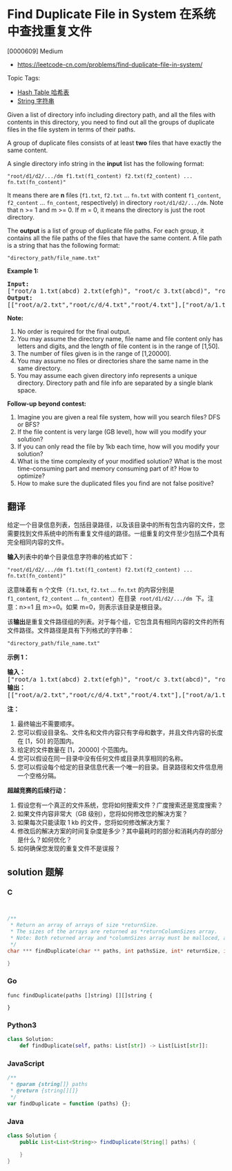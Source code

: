 # Find Duplicate File in System 在系统中查找重复文件

[0000609] Medium

- https://leetcode-cn.com/problems/find-duplicate-file-in-system/

Topic Tags:

- [Hash Table 哈希表](https://leetcode-cn.com/tag/hash-table/)
- [String 字符串](https://leetcode-cn.com/tag/string/)

Given a list of directory info including directory path, and all the files with contents in this directory, you need to find out all the groups of duplicate files in the file system in terms of their paths.

A group of duplicate files consists of at least **two** files that have exactly the same content.

A single directory info string in the **input** list has the following format:

`"root/d1/d2/.../dm f1.txt(f1_content) f2.txt(f2_content) ... fn.txt(fn_content)"`

It means there are **n** files (`f1.txt`, `f2.txt` ... `fn.txt` with content `f1_content`, `f2_content` ... `fn_content`, respectively) in directory `root/d1/d2/.../dm`. Note that n >= 1 and m >= 0. If m = 0, it means the directory is just the root directory.

The **output** is a list of group of duplicate file paths. For each group, it contains all the file paths of the files that have the same content. A file path is a string that has the following format:

`"directory_path/file_name.txt"`

**Example 1:**

<pre><b>Input:</b>
["root/a 1.txt(abcd) 2.txt(efgh)", "root/c 3.txt(abcd)", "root/c/d 4.txt(efgh)", "root 4.txt(efgh)"]
<b>Output:</b>  
[["root/a/2.txt","root/c/d/4.txt","root/4.txt"],["root/a/1.txt","root/c/3.txt"]]
</pre>

**Note:**

1.  No order is required for the final output.
2.  You may assume the directory name, file name and file content only has letters and digits, and the length of file content is in the range of \[1,50\].
3.  The number of files given is in the range of \[1,20000\].
4.  You may assume no files or directories share the same name in the same directory.
5.  You may assume each given directory info represents a unique directory. Directory path and file info are separated by a single blank space.

**Follow-up beyond contest:**

1.  Imagine you are given a real file system, how will you search files? DFS or BFS?
2.  If the file content is very large (GB level), how will you modify your solution?
3.  If you can only read the file by 1kb each time, how will you modify your solution?
4.  What is the time complexity of your modified solution? What is the most time-consuming part and memory consuming part of it? How to optimize?
5.  How to make sure the duplicated files you find are not false positive?

## 翻译

给定一个目录信息列表，包括目录路径，以及该目录中的所有包含内容的文件，您需要找到文件系统中的所有重复文件组的路径。一组重复的文件至少包括**二个**具有完全相同内容的文件。

**输入**列表中的单个目录信息字符串的格式如下：

`"root/d1/d2/.../dm f1.txt(f1_content) f2.txt(f2_content) ... fn.txt(fn_content)"`

这意味着有 n 个文件（`f1.txt`, `f2.txt` ... `fn.txt` 的内容分别是 `f1_content`, `f2_content` ... `fn_content`）在目录  `root/d1/d2/.../dm`  下。注意：n>=1 且 m>=0。如果 m=0，则表示该目录是根目录。

该**输出**是重复文件路径组的列表。对于每个组，它包含具有相同内容的文件的所有文件路径。文件路径是具有下列格式的字符串：

`"directory_path/file_name.txt"`

**示例 1：**

<pre><strong>输入：</strong>
["root/a 1.txt(abcd) 2.txt(efgh)", "root/c 3.txt(abcd)", "root/c/d 4.txt(efgh)", "root 4.txt(efgh)"]
<strong>输出：</strong>  
[["root/a/2.txt","root/c/d/4.txt","root/4.txt"],["root/a/1.txt","root/c/3.txt"]]
</pre>

**注：**

1.  最终输出不需要顺序。
2.  您可以假设目录名、文件名和文件内容只有字母和数字，并且文件内容的长度在 \[1，50\] 的范围内。
3.  给定的文件数量在 \[1，20000\] 个范围内。
4.  您可以假设在同一目录中没有任何文件或目录共享相同的名称。
5.  您可以假设每个给定的目录信息代表一个唯一的目录。目录路径和文件信息用一个空格分隔。

**超越竞赛的后续行动：**

1.  假设您有一个真正的文件系统，您将如何搜索文件？广度搜索还是宽度搜索？
2.  如果文件内容非常大（GB 级别），您将如何修改您的解决方案？
3.  如果每次只能读取 1 kb 的文件，您将如何修改解决方案？
4.  修改后的解决方案的时间复杂度是多少？其中最耗时的部分和消耗内存的部分是什么？如何优化？
5.  如何确保您发现的重复文件不是误报？

## solution 题解

### C

```c


/**
 * Return an array of arrays of size *returnSize.
 * The sizes of the arrays are returned as *returnColumnSizes array.
 * Note: Both returned array and *columnSizes array must be malloced, assume caller calls free().
 */
char *** findDuplicate(char ** paths, int pathsSize, int* returnSize, int** returnColumnSizes){

}


```

### Go

```golang
func findDuplicate(paths []string) [][]string {

}
```

### Python3

```python
class Solution:
    def findDuplicate(self, paths: List[str]) -> List[List[str]]:

```

### JavaScript

```javascript
/**
 * @param {string[]} paths
 * @return {string[][]}
 */
var findDuplicate = function (paths) {};
```

### Java

```java
class Solution {
    public List<List<String>> findDuplicate(String[] paths) {

    }
}
```
